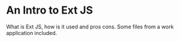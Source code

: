 An Intro to Ext JS
==================

What is Ext JS, how is it used and pros cons. Some files from a work application included.
